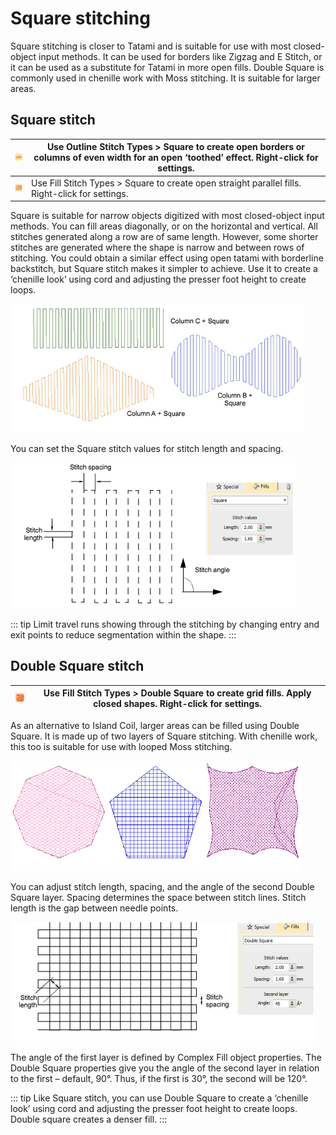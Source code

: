 # Square stitching

Square stitching is closer to Tatami and is suitable for use with most closed-object input methods. It can be used for borders like Zigzag and E Stitch, or it can be used as a substitute for Tatami in more open fills. Double Square is commonly used in chenille work with Moss stitching. It is suitable for larger areas.

## Square stitch

| ![Square00152.png](assets/Square00152.png) | Use Outline Stitch Types > Square to create open borders or columns of even width for an open ‘toothed’ effect. Right-click for settings. |
| ------------------------------------------ | ----------------------------------------------------------------------------------------------------------------------------------------- |
| ![Square00153.png](assets/Square00153.png) | Use Fill Stitch Types > Square to create open straight parallel fills. Right-click for settings.                                          |

Square is suitable for narrow objects digitized with most closed-object input methods. You can fill areas diagonally, or on the horizontal and vertical. All stitches generated along a row are of same length. However, some shorter stitches are generated where the shape is narrow and between rows of stitching. You could obtain a similar effect using open tatami with borderline backstitch, but Square stitch makes it simpler to achieve. Use it to create a ‘chenille look’ using cord and adjusting the presser foot height to create loops.

![specialty00154.png](assets/specialty00154.png)

You can set the Square stitch values for stitch length and spacing.

![specialty00157.png](assets/specialty00157.png)

::: tip
Limit travel runs showing through the stitching by changing entry and exit points to reduce segmentation within the shape.
:::

## Double Square stitch

| ![DoubleSquare.png](assets/DoubleSquare.png) | Use Fill Stitch Types > Double Square to create grid fills. Apply closed shapes. Right-click for settings. |
| -------------------------------------------- | ---------------------------------------------------------------------------------------------------------- |

As an alternative to Island Coil, larger areas can be filled using Double Square. It is made up of two layers of Square stitching. With chenille work, this too is suitable for use with looped Moss stitching.

![DoubleSquareFillSamples.png](assets/DoubleSquareFillSamples.png)

You can adjust stitch length, spacing, and the angle of the second Double Square layer. Spacing determines the space between stitch lines. Stitch length is the gap between needle points.

![specialty00160.png](assets/specialty00160.png)

The angle of the first layer is defined by Complex Fill object properties. The Double Square properties give you the angle of the second layer in relation to the first – default, 90°. Thus, if the first is 30°, the second will be 120°.

::: tip
Like Square stitch, you can use Double Square to create a ‘chenille look’ using cord and adjusting the presser foot height to create loops. Double square creates a denser fill.
:::
